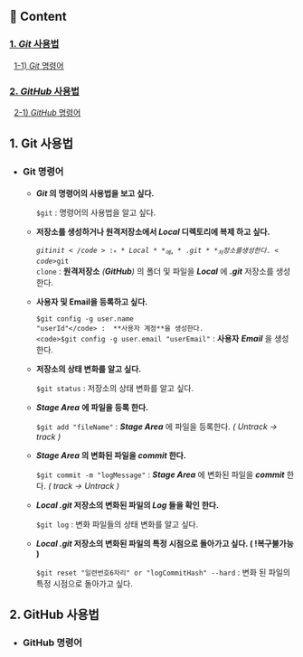 ## 📝 Content
### **[1. _Git_ 사용법](#1.-Git-사용법)**   
&nbsp;&nbsp;[1-1) _Git_ 명령어](#Git-명령어)      
### **[2. _GitHub_ 사용법](#2.-GitHub-사용법)**      
&nbsp;&nbsp;[2-1) _GitHub_ 명령어](#GitHub-명령어)   
  
  ## 1. Git 사용법
  - ### Git 명령어   
  
    - **_Git_ 의 명령어의 사용법을 보고 싶다.**   
           
       <code>$git</code> : 명령어의 사용법을 알고 싶다.  
    
    - **저장소를 생성하거나 원격저장소에서 _Local_ 디렉토리에 복제 하고 싶다.**   
        
       <code>$git init</code> : _**Local**_ 에 _**.git**_ 저장소를 생성한다.   
       <code>$git clone</code> : **원격저장소** _(**GitHub**)_ 의 폴더 및 파일을 _**Local**_ 에 _**.git**_ 저장소를 생성한다.   
          
    - **사용자 및 Email을 등록하고 싶다.**   
       
       <code>$git config -g user.name "userId"</code> :  **사용자 계정**을 생성한다.   
       <code>$git config -g user.email "userEmail"</code> :  **사용자** **_Email_** 을 생성한다.   
          
    - **저장소의 상태 변화를 알고 싶다.**   
         
       <code>$git status</code> : 저장소의 상태 변화를 알고 싶다.   
          
    - _**Stage Area**_ **에 파일을 등록 한다.**   
       
       <code>$git add "fileName"</code> : _**Stage Area**_ 에 파일을 등록한다. _( Untrack -> track )_
    
    - **_Stage Area_ 의 변화된 파일을 _commit_ 한다.**   
        
       <code>$git commit -m "logMessage"</code> : _**Stage Area**_ 에 변화된 파일을 _**commit**_ 한다. _( track -> Untrack )_
  
    - **_Local_ _.git_ 저장소의 변화된 파일의 _Log_ 들을 확인 한다.**   
       
       <code>$git log</code> :  변화 파일들의 상태 변화를 알고 싶다.   
          
    - **_Local_ _.git_ 저장소의 변화된 파일의 특정 시점으로 돌아가고 싶다. ( !복구불가능 )**    
           
       <code>$git reset "일련번호6자리" or "logCommitHash" --hard</code> : 변화 된 파일의 특정 시점으로 돌아가고 싶다.   
 
  ## 2. GitHub 사용법
  - ### GitHub 명령어
 
